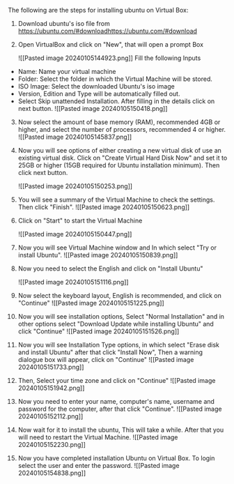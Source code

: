 The following are the steps for installing ubuntu on Virtual Box:

1. Download ubuntu's iso file from https://ubuntu.com/#downloadhttps://ubuntu.com/#download
2. Open VirtualBox and click on "New", that will open a prompt Box 
	
	![[Pasted image 20240105144923.png]]
Fill the following Inputs
 - Name: Name your virtual machine
 - Folder: Select the folder in which the Virtual Machine will be stored.
 - ISO Image: Select the downloaded Ubuntu's iso image
 - Version, Edition and Type will be automatically filled out.
 - Select  Skip unattended Installation.
After filling in the details click on next button.
	![[Pasted image 20240105150418.png]]

3. Now select the amount of base memory (RAM), recommended 4GB or higher, and select the number of processors, recommended 4 or higher.
	![[Pasted image 20240105145837.png]]

4. Now you will see options of either creating a new virtual disk of use an existing virtual disk. Click on "Create Virtual Hard Disk Now" and set it to 25GB or higher (15GB required for Ubuntu installation minimum). Then click next button.
	
	![[Pasted image 20240105150253.png]]

5. You will see a summary of the Virtual Machine to check the settings. Then click "Finish".
	![[Pasted image 20240105150623.png]]

6. Click on "Start" to start the Virtual Machine

	![[Pasted image 20240105150447.png]]
   
7. Now you will see Virtual Machine window and In which select "Try or install Ubuntu".
	   ![[Pasted image 20240105150839.png]]
8. Now you need to select the English and click on "Install Ubuntu"

	![[Pasted image 20240105151116.png]]
9. Now select the keyboard layout, English is recommended, and click on "Continue"
	![[Pasted image 20240105151225.png]]
10. Now you will see installation options, Select "Normal Installation" and in other options select "Download Update while installing Ubuntu" and click "Continue"
	![[Pasted image 20240105151526.png]]
11. Now you will see Installation Type options, in which select "Erase disk and install Ubuntu" after that click "Install Now", Then a warning dialogue box will appear, click on "Continue"
	![[Pasted image 20240105151733.png]]
12. Then, Select your time zone and click on "Continue"
	![[Pasted image 20240105151942.png]]
13. Now you need to enter your name, computer's name, username and password for the computer, after that click "Continue".
	![[Pasted image 20240105152112.png]]
	
14. Now wait for it to install the ubuntu, This will take a while. After that you will need to restart the Virtual Machine.
	![[Pasted image 20240105152230.png]]

15. Now you have completed installation Ubuntu on Virtual Box. To login select the user and enter the password.
	![[Pasted image 20240105154838.png]]
